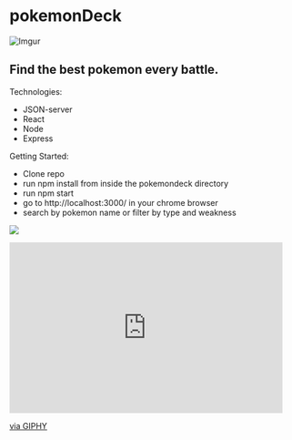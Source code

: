 # pokemonDeck 


![Imgur](https://i.imgur.com/V26MRC3.png)

## Find the best pokemon every battle. 

Technologies: 
- JSON-server
- React
- Node
- Express

Getting Started:
- Clone repo
- run npm install from inside the pokemondeck directory 
- run npm start
- go to http://localhost:3000/ in your chrome browser
- search by pokemon name or filter by type and weakness

![](https://media.giphy.com/media/VIyzKddrxj0VHQWvzg/giphy.gif)

<iframe src="https://giphy.com/embed/VIyzKddrxj0VHQWvzg" width="480" height="300" frameBorder="0" class="giphy-embed" allowFullScreen></iframe><p><a href="https://giphy.com/gifs/react-VIyzKddrxj0VHQWvzg">via GIPHY</a></p>



